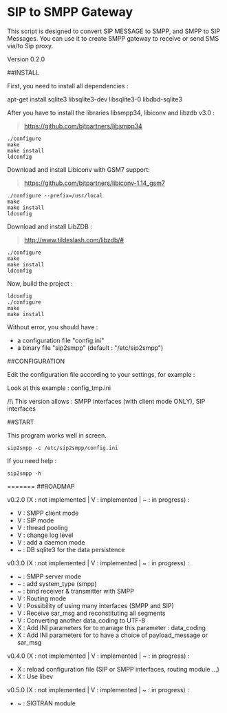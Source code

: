 SIP to SMPP Gateway
========

This script is designed to convert SIP MESSAGE to SMPP, and SMPP to SIP Messages. You can use it to create SMPP gateway to receive or send SMS via/to Sip proxy. 

Version 0.2.0


##INSTALL

  First, you need to install all dependencies :

  apt-get install sqlite3 libsqlite3-dev libsqlite3-0 libdbd-sqlite3
  
  After you have to install the libraries libsmpp34, libiconv and libzdb v3.0 :

> https://github.com/bjtpartners/libsmpp34

    ./configure
    make
    make install
    ldconfig

Download and install Libiconv with GSM7 support:

> https://github.com/bjtpartners/libiconv-1.14_gsm7

    ./configure --prefix=/usr/local
    make
    make install
    ldconfig

Download and install LibZDB :

> http://www.tildeslash.com/libzdb/#

    ./configure
    make
    make install
    ldconfig

Now, build the project :

    ldconfig
    ./configure
    make
    make install
    
  Without error, you should have :
* a configuration file "config.ini"
* a binary file "sip2smpp" (default : "/etc/sip2smpp")
    
##CONFIGURATION

  Edit the configuration file according to your settings, for example :

  Look at this example : config_tmp.ini

  /!\ This version allows : SMPP interfaces (with client mode ONLY), SIP interfaces
	
##START

This program works well in screen.

    sip2smpp -c /etc/sip2smpp/config.ini
  
  If you need help :

    sip2smpp -h

=======
##ROADMAP

v0.2.0 (X : not implemented | V : implemented | ~ : in progress) : 
* V : SMPP client mode 
* V : SIP mode 
* V : thread pooling
* V : change log level
* V : add a daemon mode
* ~ : DB sqlite3 for the data persistence

v0.3.0 (X : not implemented | V : implemented | ~ : in progress) : 
* ~ : SMPP server mode
* ~ : add system_type (smpp)
* ~ : bind receiver & transmitter with SMPP
* V : Routing mode
* V : Possibility of using many interfaces (SMPP and SIP)
* V : Receive sar_msg and reconstituting all segments
* V : Converting another data_coding to UTF-8
* X : Add INI parameters for to manage this parameter : data_coding
* X : Add INI parameters for to have a choice of payload_message or sar_msg

v0.4.0 (X : not implemented | V : implemented | ~ : in progress) : 
* X : reload configuration file (SIP or SMPP interfaces, routing module ...)
* X : Use libev

v0.5.0 (X : not implemented | V : implemented | ~ : in progress) : 
* ~ : SIGTRAN module
